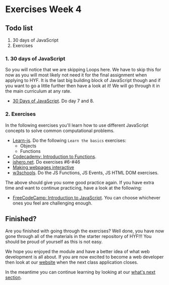# Exercises Week 4

## Todo list

1. 30 days of JavaScript
2. Exercises

### 1. 30 days of JavaScript

So you will notice that we are skipping Loops here. We have to skip this for now as you will most likely not need it for the final assignment when applying to HYF. It is the last big building block of JavaScript though and if you want to go a little further then have a look at it! We will go through it in the main curriculum at any rate.

-   [30 Days of JavaScript](https://github.com/Asabeneh/30-Days-Of-JavaScript/blob/master/readMe.md). Do day 7 and 8.

### 2. Exercises

In the following exercises you'll learn how to use different JavaScript concepts to solve common computational problems.

-   [Learn-js](https://www.learn-js.org/). Do the following `Learn the basics` exercises:
    -   Objects
    -   Functions
-   [Codecademy: Introduction to Functions](https://www.codecademy.com/courses/introduction-to-javascript/lessons/functions/exercises/intro-to-functions).
-   [jshero.net](https://www.jshero.net/en/success.html). Do exercises #6-#46
-   [Making webpages interactive](https://www.khanacademy.org/computing/computer-programming/html-css-js)
-   [w3schools](https://www.w3schools.com/js/exercise_js.asp). Do the JS Functions, JS Events, JS HTML DOM exercises.

The above should give you some good practice again. If you have extra time and want to continue practicing, have a look at the following:

-   [FreeCodeCamp: Introduction to JavaScript](https://learn.freecodecamp.org/javascript-algorithms-and-data-structures/basic-javascript). You can choose whichever ones you feel are challenging enough.

## Finished?

Are you finished with going through the exercises? Well done, you have now gone through all of the materials in the starter repository of HYF!!! You should be proud of yourself as this is not easy.

We hope you enjoyed the module and have a better idea of what web development is all about. If you are now excited to become a web developer then look at our [website](https://hackyourfuture.be/) when the next class application closes.

In the meantime you can continue learning by looking at our [what's next section](../NEXT.md).
